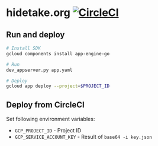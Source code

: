 # hidetake.org [![CircleCI](https://circleci.com/gh/int128/hidetake.org.svg?style=shield)](https://circleci.com/gh/int128/hidetake.org)

## Run and deploy

```sh
# Install SDK
gcloud components install app-engine-go

# Run
dev_appserver.py app.yaml

# Deploy
gcloud app deploy --project=$PROJECT_ID
```

## Deploy from CircleCI

Set following environment variables:

- `GCP_PROJECT_ID` - Project ID
- `GCP_SERVICE_ACCOUNT_KEY` - Result of `base64 -i key.json`

